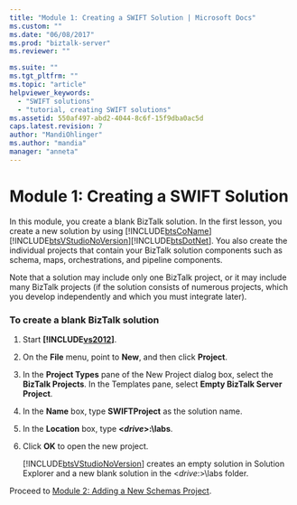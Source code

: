 ```yaml
---
title: "Module 1: Creating a SWIFT Solution | Microsoft Docs"
ms.custom: ""
ms.date: "06/08/2017"
ms.prod: "biztalk-server"
ms.reviewer: ""

ms.suite: ""
ms.tgt_pltfrm: ""
ms.topic: "article"
helpviewer_keywords: 
  - "SWIFT solutions"
  - "tutorial, creating SWIFT solutions"
ms.assetid: 550af497-abd2-4044-8c6f-15f9dba0ac5d
caps.latest.revision: 7
author: "MandiOhlinger"
ms.author: "mandia"
manager: "anneta"
---
```

# Module 1: Creating a SWIFT Solution
In this module, you create a blank BizTalk solution. In the first lesson, you create a new solution by using [!INCLUDE[btsCoName](../../includes/btsconame-md.md)][!INCLUDE[btsVStudioNoVersion](../../includes/btsvstudionoversion-md.md)][!INCLUDE[btsDotNet](../../includes/btsdotnet-md.md)]. You also create the individual projects that contain your BizTalk solution components such as schema, maps, orchestrations, and pipeline components.  
  
 Note that a solution may include only one BizTalk project, or it may include many BizTalk projects (if the solution consists of numerous projects, which you develop independently and which you must integrate later).  
  
### To create a blank BizTalk solution  
  
1.  Start **[!INCLUDE[vs2012](../../includes/vs2012-md.md)]**.  
  
2.  On the **File** menu, point to **New**, and then click **Project**.  
  
3.  In the **Project Types** pane of the New Project dialog box, select the **BizTalk Projects**. In the Templates pane, select **Empty BizTalk Server Project**.  
  
4.  In the **Name** box, type **SWIFTProject** as the solution name.  
  
5.  In the **Location** box, type **\<*drive*\>:\labs**.  
  
6.  Click **OK** to open the new project.  
  
     [!INCLUDE[btsVStudioNoVersion](../../includes/btsvstudionoversion-md.md)] creates an empty solution in Solution Explorer and a new blank solution in the \<*drive*:\>\labs folder.  
  
 Proceed to [Module 2: Adding a New Schemas Project](../../adapters-and-accelerators/accelerator-swift/module-2-adding-a-new-schemas-project.md).